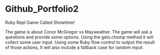 # Github_Portfolio2
Ruby Repl Game Called Showtime!

The game is about Conor McGregor vs Mayweather. 
The game will ask a questions and provide some options. 
Using the gets.chomp method it will collect some user input. 
Using some Ruby flow control to output the result of those actions,
It will also include a fallback case for random input.
